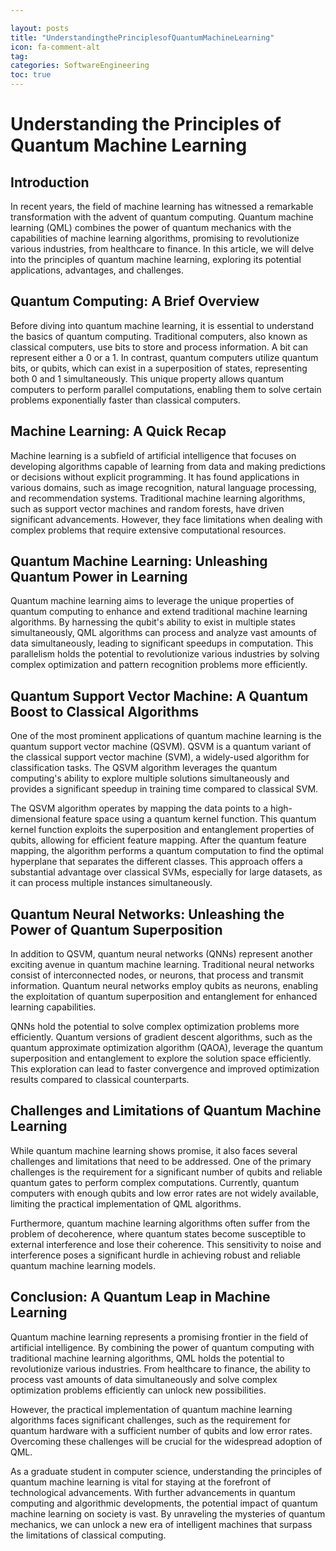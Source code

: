 ```yaml
---

layout: posts
title: "UnderstandingthePrinciplesofQuantumMachineLearning"
icon: fa-comment-alt
tag:      
categories: SoftwareEngineering
toc: true
---
```




# Understanding the Principles of Quantum Machine Learning

## Introduction

In recent years, the field of machine learning has witnessed a remarkable transformation with the advent of quantum computing. Quantum machine learning (QML) combines the power of quantum mechanics with the capabilities of machine learning algorithms, promising to revolutionize various industries, from healthcare to finance. In this article, we will delve into the principles of quantum machine learning, exploring its potential applications, advantages, and challenges.

## Quantum Computing: A Brief Overview

Before diving into quantum machine learning, it is essential to understand the basics of quantum computing. Traditional computers, also known as classical computers, use bits to store and process information. A bit can represent either a 0 or a 1. In contrast, quantum computers utilize quantum bits, or qubits, which can exist in a superposition of states, representing both 0 and 1 simultaneously. This unique property allows quantum computers to perform parallel computations, enabling them to solve certain problems exponentially faster than classical computers.

## Machine Learning: A Quick Recap

Machine learning is a subfield of artificial intelligence that focuses on developing algorithms capable of learning from data and making predictions or decisions without explicit programming. It has found applications in various domains, such as image recognition, natural language processing, and recommendation systems. Traditional machine learning algorithms, such as support vector machines and random forests, have driven significant advancements. However, they face limitations when dealing with complex problems that require extensive computational resources.

## Quantum Machine Learning: Unleashing Quantum Power in Learning

Quantum machine learning aims to leverage the unique properties of quantum computing to enhance and extend traditional machine learning algorithms. By harnessing the qubit's ability to exist in multiple states simultaneously, QML algorithms can process and analyze vast amounts of data simultaneously, leading to significant speedups in computation. This parallelism holds the potential to revolutionize various industries by solving complex optimization and pattern recognition problems more efficiently.

## Quantum Support Vector Machine: A Quantum Boost to Classical Algorithms

One of the most prominent applications of quantum machine learning is the quantum support vector machine (QSVM). QSVM is a quantum variant of the classical support vector machine (SVM), a widely-used algorithm for classification tasks. The QSVM algorithm leverages the quantum computing's ability to explore multiple solutions simultaneously and provides a significant speedup in training time compared to classical SVM.

The QSVM algorithm operates by mapping the data points to a high-dimensional feature space using a quantum kernel function. This quantum kernel function exploits the superposition and entanglement properties of qubits, allowing for efficient feature mapping. After the quantum feature mapping, the algorithm performs a quantum computation to find the optimal hyperplane that separates the different classes. This approach offers a substantial advantage over classical SVMs, especially for large datasets, as it can process multiple instances simultaneously.

## Quantum Neural Networks: Unleashing the Power of Quantum Superposition

In addition to QSVM, quantum neural networks (QNNs) represent another exciting avenue in quantum machine learning. Traditional neural networks consist of interconnected nodes, or neurons, that process and transmit information. Quantum neural networks employ qubits as neurons, enabling the exploitation of quantum superposition and entanglement for enhanced learning capabilities.

QNNs hold the potential to solve complex optimization problems more efficiently. Quantum versions of gradient descent algorithms, such as the quantum approximate optimization algorithm (QAOA), leverage the quantum superposition and entanglement to explore the solution space efficiently. This exploration can lead to faster convergence and improved optimization results compared to classical counterparts.

## Challenges and Limitations of Quantum Machine Learning

While quantum machine learning shows promise, it also faces several challenges and limitations that need to be addressed. One of the primary challenges is the requirement for a significant number of qubits and reliable quantum gates to perform complex computations. Currently, quantum computers with enough qubits and low error rates are not widely available, limiting the practical implementation of QML algorithms.

Furthermore, quantum machine learning algorithms often suffer from the problem of decoherence, where quantum states become susceptible to external interference and lose their coherence. This sensitivity to noise and interference poses a significant hurdle in achieving robust and reliable quantum machine learning models.

## Conclusion: A Quantum Leap in Machine Learning

Quantum machine learning represents a promising frontier in the field of artificial intelligence. By combining the power of quantum computing with traditional machine learning algorithms, QML holds the potential to revolutionize various industries. From healthcare to finance, the ability to process vast amounts of data simultaneously and solve complex optimization problems efficiently can unlock new possibilities.

However, the practical implementation of quantum machine learning algorithms faces significant challenges, such as the requirement for quantum hardware with a sufficient number of qubits and low error rates. Overcoming these challenges will be crucial for the widespread adoption of QML.

As a graduate student in computer science, understanding the principles of quantum machine learning is vital for staying at the forefront of technological advancements. With further advancements in quantum computing and algorithmic developments, the potential impact of quantum machine learning on society is vast. By unraveling the mysteries of quantum mechanics, we can unlock a new era of intelligent machines that surpass the limitations of classical computing.